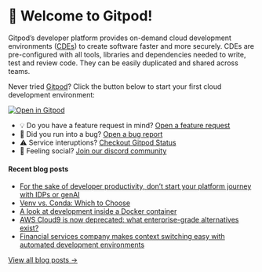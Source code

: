 # 👋 Welcome to Gitpod!

Gitpod’s developer platform provides on-demand cloud development environments ([CDEs](https://www.gitpod.io/cde)) to create software faster and more securely. CDEs are pre-configured with all tools, libraries and dependencies needed to write, test and review code. They can be easily duplicated and shared across teams.

Never tried [Gitpod](https://www.gitpod.io/)? Click the button below to start your first cloud development environment:

[![Open in Gitpod](https://gitpod.io/button/open-in-gitpod.svg)](https://gitpod.new)

* 💡 Do you have a feature request in mind? [Open a feature request](https://github.com/gitpod-io/gitpod/issues/new?assignees=&labels=&template=feature_request.md&title=)
* 🐛 Did you run into a bug? [Open a bug report](https://github.com/gitpod-io/gitpod/issues/new?assignees=&labels=bug&template=bug_report.yml)
* ⚠️ Service interuptions? [Checkout Gitpod Status](https://gitpodstatus.com/)
* 🦩 Feeling social? [Join our discord community](https://www.gitpod.io/chat)

#### Recent blog posts

<!--START_SECTION:feed-->
* [For the sake of developer productivity, don’t start your platform journey with IDPs or genAI](https://www.gitpod.io/blog/dont-start-your-platform-journey-with-idp-or-gen-ai)
* [Venv vs. Conda: Which to Choose](https://www.gitpod.io/blog/venv-vs-conda-which-to-choose)
* [A look at development inside a Docker container](https://www.gitpod.io/blog/a-look-at-development-inside-a-docker-container)
* [AWS Cloud9 is now deprecated: what enterprise-grade alternatives exist?](https://www.gitpod.io/blog/enterprise-grade-alternatives-to-cloud9)
* [Financial services company makes context switching easy with automated development environments](https://www.gitpod.io/blog/financial-services-company-context-switching-made-easy-case-study)
<!--END_SECTION:feed-->

[View all blog posts &rarr;](https://www.gitpod.io/blog)
